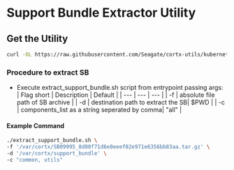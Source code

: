 <!--                                                                            
Tool Factory: CORTX Python common tool library.                                    
Copyright (c) 2021 Seagate Technology LLC and/or its Affiliates                 
This program is free software: you can redistribute it and/or modify            
it under the terms of the GNU Affero General Public License as published        
by the Free Software Foundation, either version 3 of the License, or            
(at your option) any later version.                                             
This program is distributed in the hope that it will be useful,                 
but WITHOUT ANY WARRANTY; without even the implied warranty of                  
MERCHANTABILITY or FITNESS FOR A PARTICULAR PURPOSE. See the                    
GNU Affero General Public License for more details.                             
You should have received a copy of the GNU Affero General Public License        
along with this program. If not, see <https://www.gnu.org/licenses/>.           
For any questions about this software or licensing,                             
please email opensource@seagate.com or cortx-questions@seagate.com.          
-->

# Support Bundle Extractor Utility

## Get the Utility

```bash
curl -OL https://raw.githubusercontent.com/Seagate/cortx-utils/kubernetes/py-utils/src/utils/tool_factory/extract_support_bundle.sh
```

### Procedure to extract SB

*   Execute extract_support_bundle.sh script from entrypoint passing args:
    | Flag short | Description | Default |
    | --- | --- | --- |
    | -f | absolute file path of SB archive |
    | -d | destination path to extract the SB| $PWD |
    | -c | components_list as a string seperated by comma| "all" |

#### Example Command
```bash
./extract_support_bundle.sh \
-f '/var/cortx/SB09995_8d00f71d6e0eeef02e971e6356bb83aa.tar.gz' \
-d '/var/cortx/support_bundle' \
-c "common, utils"
```